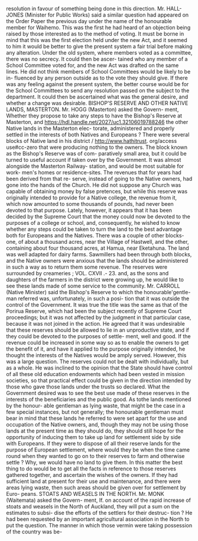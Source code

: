 resolution in favour of something being done in this direction. Mr. HALL-JONES (Minister for Public Works) said a similar question had appeared on the Order Paper the previous day under the name of the honourable member for Waihemo. This was the first he had heard of an objection being raised by those interested as to the method of voting. It must be borne in mind that this was the first election held under the new Act, and it seemed to him it would be better to give the present system a fair trial before making any alteration. Under the old system, where members voted as a committee, there was no secrecy. It could then be ascer- tained who any member of a School Committee voted for, and the new Act was drafted on the same lines. He did not think members of School Committees would be likely to be in- fluenced by any person outside as to the vote they should give. If there was any feeling against the present system, the better course would be for the School Committees to send any resolution passed on the subject to the department. It could then be ascertained what was the general desire, and whether a change was desirable. BISHOP'S RESERVE AND OTHER NATIVE LANDS, MASTERTON. Mr. HOGG (Masterton) asked the Govern- ment, Whether they propose to take any steps to have the Bishop's Reserve at Masterton, and https://hdl.handle.net/2027/uc1.32106019788246 the other Native lands in the Masterton elec- torate, administered and properly settled in the interests of both Natives and Europeans ? There were several blocks of Native land in his district / http://www.hathitrust. org/access use#cc-zero that were producing nothing to the owners. The block known as the Bishop's Reserve was of com- paratively small area, but it could be turned to useful account if taken over by the Government. It was almost alongside the Masterton Railway- station, and would be most suitable for work- men's homes or residence-sites. The revenues that for years had been derived from that re- serve, instead of going to the Native owners, had gone into the hands of the Church. He did not suppose any Church was capable of obtaining money by false pretences, but while this reserve was originally intended to provide for a Native college, the revenue from it, which now amounted to some thousands of pounds, had never been devoted to that purpose. Lately, however, it appears that it has been decided by the Supreme Court that the money could now be devoted to the purposes of a college or school, and, consequently, he wished to know whether any steps could be taken to turn the land to the best advantage both for Europeans and the Natives. There was a couple of other blocks-one, of about a thousand acres, near the Village of Hastwell, and the other, containing about four thousand acres, at Hamua, near Eketahuna. The land was well adapted for dairy farms. Sawmillers had been through both blocks, and the Native owners were anxious that the lands should be administered in such a way as to return them some revenue. The reserves were surrounded by creameries ; VOL. CXVII .- 23. and, as the sons and daughters of the farmers in the district were growing up, he would like to see these lands made of some service to the community. Mr. CARROLL (Native Minister) said the Bishop's Reserve to which the honourable'gentle- man referred was, unfortunately, in such a posi- tion that it was outside the control of the Government. It was true the title was the same as that of the Porirua Reserve, which had been the subject recently of Supreme Court proceedings; but it was not affected by the judgment in that particular case, because it was not joined in the action. He agreed that it was undesirable that these reserves should be allowed to lie in an unproductive state, and if they could be devoted to the purposes of settle- ment, well and good. If the revenue could be increased in some way so as to enable the owners to get the benefit of it, and have it applied to the purpose originally intended, he thought the interests of the Natives would be amply served. However, this was a large question. The reserves could not be dealt with individually, but as a whole. He was inclined to the opinion that the State should have control of all these old education endowments which had been vested in mission societies, so that practical effect could be given in the direction intended by those who gave those lands under the trusts so declared. What the Government desired was to see the best use made of these reserves in the interests of the beneficiaries and the public good. As tothe lands mentioned by the honour- able gentleman as lying waste, that might be the case in a few special instances, but not generally; the honourable gentleman must bear in mind that these lands he referred to were set apart for the use and occupation of the Native owners, and, though they may not be using those lands at the present time as they should do, they should still hope for the opportunity of inducing them to take up land for settlement side by side with Europeans. If they were to dispose of all their reserve lands for the purpose of European settlement, where would they be when the time came round when they wanted to go on to their reserves to farm and otherwise settle ? Why, we would have no land to give them. In this matter the best thing to do would be to get all the facts in reference to those reserves gathered together, and ascertain the wishes of the owners. If they had sufficient land at present for their use and maintenance, and there were areas lying waste, then such areas should be given over for settlement by Euro- peans. STOATS AND WEASELS IN THE NORTH. Mr. MONK (Waitemata) asked the Govern- ment, If. on account of the rapid increase of stoats and weasels in the North of Auckland, they will put a sum on the estimates to subsi- dise the efforts of the settlers for their destruc- tion ? He had been requested by an important agricultural association in the North to put the question. The manner in which those vermin were taking possession of the country was be- 